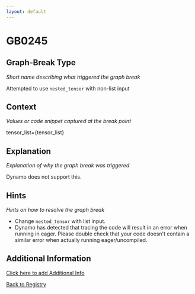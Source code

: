 ```yaml
---
layout: default
---
```

# GB0245

## Graph-Break Type
*Short name describing what triggered the graph break*

Attempted to use `nested_tensor` with non-list input

## Context
*Values or code snippet captured at the break point*

tensor_list={tensor_list}

## Explanation
*Explanation of why the graph break was triggered*

Dynamo does not support this.

## Hints
*Hints on how to resolve the graph break*

- Change `nested_tensor` with list input.
- Dynamo has detected that tracing the code will result in an error when running in eager. Please double check that your code doesn't contain a similar error when actually running eager/uncompiled.


## Additional Information

<!-- ADDITIONAL INFORMATION START - Add custom information below this line -->

<!-- ADDITIONAL INFORMATION END -->


[Click here to add Additional Info](https://github.com/meta-pytorch/compile-graph-break-site/edit/main/docs/gb/gb0245.md)

[Back to Registry](../index.html)
